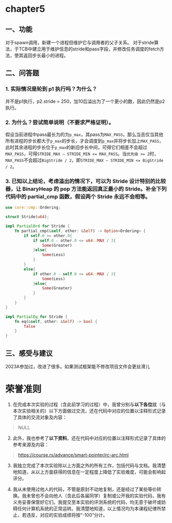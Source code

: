 # chapter5

## 一、功能

对于spawn调用，新建一个进程但维护它与调用者的父子关系。
对于stride算法，于TCB中建立用于维护信息的stride和pass字段，并修改任务调度的fetch方法，使其返回步长最小的进程。




## 二、问答题

### 1. 实际情况是轮到 p1 执行吗？为什么？

并不是p1执行，p2.stride = 250，加10后溢出为了一个更小的数，因此仍然是p2执行。


### 2. 为什么？尝试简单说明（不要求严格证明）。

假设当前进程中pass最长为的为``p_max``，其pass为``MAX_PASS``，那么当且仅当其他所有进程的步长都大于``p_max``的步长，才会调度到``p_max``并将步长加上``MAX_PASS``，此时其余进程的步长位于``p_max``的新旧步长中间，可得它们相差不会超过``MAX_PASS``，可得``STRIDE_MAX – STRIDE_MIN <= MAX_PASS``。当``优先级 >= 2``时，``MAX_PASS``不会超过``BigStride / 2``，即``STRIDE_MAX – STRIDE_MIN <= BigStride / 2``。


### 3. 已知以上结论，考虑溢出的情况下，可以为 Stride 设计特别的比较器，让 BinaryHeap<Stride> 的 pop 方法能返回真正最小的 Stride。补全下列代码中的 partial_cmp 函数，假设两个 Stride 永远不会相等。

```rust
use core::cmp::Ordering;

struct Stride(u64);

impl PartialOrd for Stride {
    fn partial_cmp(&self, other: &Self) -> Option<Ordering> {
        if self.0 >= other.0{
            if self.0 - other.0 <= u64::MAX / 2{
                Some(Greater)
            }else{
                Some(Less)
            }
        }
        else{
            if other.0 - self.0 <= u64::MAX / 2{
                Some(Less)
            }else{
                Some(Greater)
            }
        }
    }
}

impl PartialEq for Stride {
    fn eq(&self, other: &Self) -> bool {
        false
    }
}
```







## 三、感受与建议

2023A参加过，改进了很多。如果测试框架能不修改项目文件会更丝滑儿








# 荣誉准则

1. 在完成本次实验的过程（含此前学习的过程）中，我曾分别与**以下各位**就（与本次实验相关的）以下方面做过交流，还在代码中对应的位置以注释形式记录了具体的交流对象及内容：

> NULL

2. 此外，我也参考了**以下资料**，还在代码中对应的位置以注释形式记录了具体的参考来源及内容：

> https://course.rs/advance/smart-pointer/rc-arc.html

3. 我独立完成了本次实验除以上方面之外的所有工作，包括代码与文档。我清楚地知道，从以上方面获得的信息在一定程度上降低了实验难度，可能会影响起评分。

4. 我从未使用过他人的代码，不管是原封不动地复制，还是经过了某些等价转换。我未曾也不会向他人（含此后各届同学）复制或公开我的实验代码，我有义务妥善保管好它们。我提交至本实验的评测系统的代码，均无意于破坏或妨碍任何计算机系统的正常运转。我清楚地知道，以上情况均为本课程纪律所禁止，若违反，对应的实验成绩将按“-100”分计。

